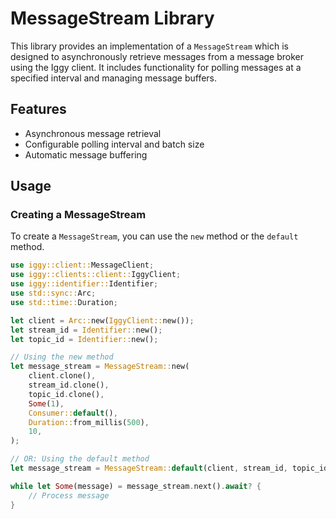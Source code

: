 # MessageStream Library

This library provides an implementation of a `MessageStream` which is designed to asynchronously retrieve messages from a message broker using the Iggy client. It includes functionality for polling messages at a specified interval and managing message buffers.

## Features

- Asynchronous message retrieval
- Configurable polling interval and batch size
- Automatic message buffering

## Usage

### Creating a MessageStream

To create a `MessageStream`, you can use the `new` method or the `default` method.

```rust
use iggy::client::MessageClient;
use iggy::clients::client::IggyClient;
use iggy::identifier::Identifier;
use std::sync::Arc;
use std::time::Duration;

let client = Arc::new(IggyClient::new());
let stream_id = Identifier::new();
let topic_id = Identifier::new();

// Using the new method
let message_stream = MessageStream::new(
    client.clone(),
    stream_id.clone(),
    topic_id.clone(),
    Some(1),
    Consumer::default(),
    Duration::from_millis(500),
    10,
);

// OR: Using the default method
let message_stream = MessageStream::default(client, stream_id, topic_id);

while let Some(message) = message_stream.next().await? {
    // Process message
}

```